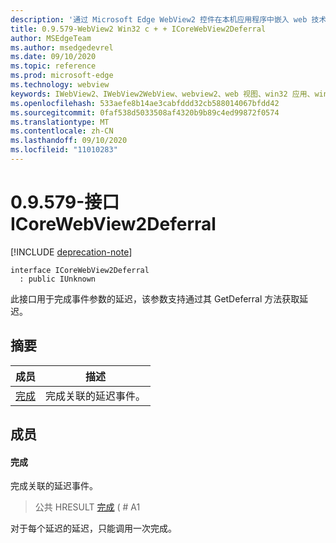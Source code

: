 ```yaml
---
description: '通过 Microsoft Edge WebView2 控件在本机应用程序中嵌入 web 技术 (HTML、CSS 和 JavaScript) '
title: 0.9.579-WebView2 Win32 c + + ICoreWebView2Deferral
author: MSEdgeTeam
ms.author: msedgedevrel
ms.date: 09/10/2020
ms.topic: reference
ms.prod: microsoft-edge
ms.technology: webview
keywords: IWebView2、IWebView2WebView、webview2、web 视图、win32 应用、win32、edge、ICoreWebView2、ICoreWebView2Controller、浏览器控件、边缘 html、ICoreWebView2Deferral
ms.openlocfilehash: 533aefe8b14ae3cabfddd32cb588014067bfdd42
ms.sourcegitcommit: 0faf538d5033508af4320b9b89c4ed99872f0574
ms.translationtype: MT
ms.contentlocale: zh-CN
ms.lasthandoff: 09/10/2020
ms.locfileid: "11010283"
---
```

# 0.9.579-接口 ICoreWebView2Deferral 

[!INCLUDE [deprecation-note](../../includes/deprecation-note.md)]

```
interface ICoreWebView2Deferral
  : public IUnknown
```

此接口用于完成事件参数的延迟，该参数支持通过其 GetDeferral 方法获取延迟。

## 摘要

 成员                        | 描述
--------------------------------|---------------------------------------------
[完成](#complete) | 完成关联的延迟事件。

## 成员

#### 完成 

完成关联的延迟事件。

> 公共 HRESULT [完成](#complete) ( # A1

对于每个延迟的延迟，只能调用一次完成。

